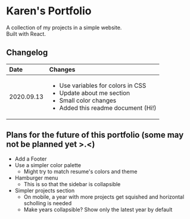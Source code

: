 # Karen's Portfolio

A collection of my projects in a simple website. <br>
Built with React.

## Changelog
| Date | Changes |
| :--- | :------ |
| 2020.09.13 | <ul> <li> Use variables for colors in CSS </li> <li> Update about me section </li> <li> Small color changes</li> <li> Added this readme document (Hi!) </li> </ul>|

## Plans for the future of this portfolio (some may not be planned yet >.<)
* Add a Footer
* Use a simpler color palette
  * Might try to match resume's colors and theme
* Hamburger menu
  * This is so that the sidebar is collapsible
* Simpler projects section
  * On mobile, a year with more projects get squished and horizontal scholling is needed
  * Make years collapsible? Show only the latest year by default